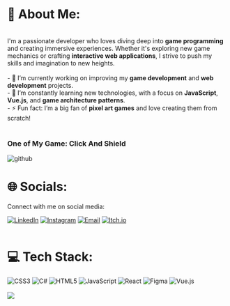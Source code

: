 # 💫 About Me:
<br>I'm a passionate developer who loves diving deep into **game programming** and creating immersive experiences. Whether it's exploring new game mechanics or crafting **interactive web applications**, I strive to push my skills and imagination to new heights.<br><br>- 🔭 I’m currently working on improving my **game development** and **web development** projects.<br>- 🌱 I’m constantly learning new technologies, with a focus on **JavaScript**, **Vue.js**, and **game architecture patterns**.<br>- ⚡ Fun fact: I’m a big fan of **pixel art games** and love creating them from scratch!<br><br>

### One of My Game: Click And Shield
![github](https://github.com/user-attachments/assets/475f2c04-75a1-4e21-abf2-2144fcf8823b)

# 🌐 Socials:
Connect with me on social media:

[![LinkedIn](https://img.shields.io/badge/-LinkedIn-0077B5?style=for-the-badge&logo=LinkedIn&logoColor=white&labelColor=0077B5)](https://www.linkedin.com/in/yaser-syafa)
[![Instagram](https://img.shields.io/badge/-Instagram-E4405F?style=for-the-badge&logo=Instagram&logoColor=white&labelColor=E4405F)](https://www.instagram.com/yasersyafa)
[![Email](https://img.shields.io/badge/-Email-D14836?style=for-the-badge&logo=Gmail&logoColor=white&labelColor=D14836)](mailto:syafayaser@gmail.com)
[![Itch.io](https://img.shields.io/badge/-Itch.io-F26D00?style=for-the-badge&logo=itch.io&logoColor=white&labelColor=F26D00)](https://yasersyafaa.itch.io/)
<br><br/>
# 💻 Tech Stack:
![CSS3](https://img.shields.io/badge/css3-%231572B6.svg?style=for-the-badge&logo=css3&logoColor=white) ![C#](https://img.shields.io/badge/c%23-%23239120.svg?style=for-the-badge&logo=csharp&logoColor=white) ![HTML5](https://img.shields.io/badge/html5-%23E34F26.svg?style=for-the-badge&logo=html5&logoColor=white) ![JavaScript](https://img.shields.io/badge/javascript-%23323330.svg?style=for-the-badge&logo=javascript&logoColor=%23F7DF1E) ![React](https://img.shields.io/badge/react-%2320232a.svg?style=for-the-badge&logo=react&logoColor=%2361DAFB) ![Figma](https://img.shields.io/badge/figma-%23F24E1E.svg?style=for-the-badge&logo=figma&logoColor=white) ![Vue.js](https://img.shields.io/badge/vue.js-%2335495e.svg?style=for-the-badge&logo=vuedotjs&logoColor=%234FC08D)
<br/><br/>
![](https://github-readme-stats.vercel.app/api/top-langs/?username=yasersyafa&theme=dark&hide_border=false&include_all_commits=false&count_private=false&layout=compact)

<!-- Proudly created with GPRM ( https://gprm.itsvg.in ) -->

